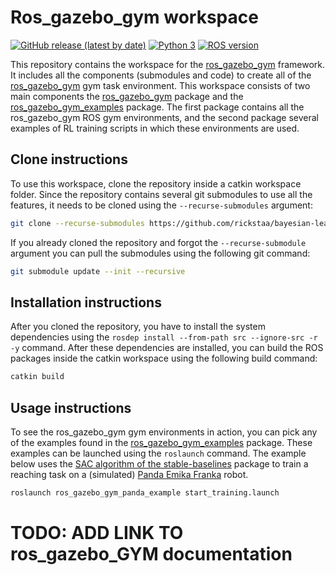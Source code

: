 # Ros\_gazebo\_gym workspace

[![GitHub release (latest by date)](https://img.shields.io/github/v/release/rickstaa/gazebo-panda-gym)](https://github.com/rickstaa/gazebo-panda-gym/releases)
[![Python 3](https://img.shields.io/badge/Python-3.8%20%7C%203.7%20%7C%203.6-green)](https://www.python.org/)
[![ROS version](https://img.shields.io/badge/ROS%20versions-Noetic-brightgreen)](https://wiki.ros.org)

This repository contains the workspace for the [ros\_gazebo\_gym](https://github.com/rickstaa/ros-gazebo-gym) framework. It
includes all the components (submodules and code) to create
all of the [ros\_gazebo\_gym](https://github.com/rickstaa/ros-gazebo-gym) gym task environment. This workspace consists of two
main components the [ros\_gazebo\_gym](https://github.com/rickstaa/ros-gazebo-gym) package and the [ros\_gazebo\_gym\_examples](https://github.com/rickstaa/ros-gazebo-gym-examples) package. The first package contains all the ros\_gazebo\_gym ROS gym environments, and the second package several examples of RL training scripts in which these environments are used.

## Clone instructions

To use this workspace, clone the repository inside a catkin workspace folder. Since the repository contains several git submodules to use all the features, it needs to be cloned using the `--recurse-submodules` argument:

```bash
git clone --recurse-submodules https://github.com/rickstaa/bayesian-learning-control.git
```

If you already cloned the repository and forgot the `--recurse-submodule` argument you
can pull the submodules using the following git command:

```bash
git submodule update --init --recursive
```

## Installation instructions

After you cloned the repository, you have to install the system dependencies using the `rosdep install --from-path src --ignore-src -r -y` command. After these dependencies are installed, you can build the ROS packages inside the catkin workspace using the following build command:

```bash
catkin build
```

## Usage instructions

To see the ros\_gazebo\_gym gym environments in action, you can pick any of the examples found in the [ros\_gazebo\_gym\_examples](https://github.com/rickstaa/ros-gazebo-gym-examples) package. These examples can be launched using the `roslaunch` command. The example below uses the [SAC algorithm of the stable-baselines](https://stable-baselines3.readthedocs.io/en/master/modules/sac.html) package to train a reaching task on a (simulated) [Panda Emika Franka](https://www.franka.de/) robot.

```bash
roslaunch ros_gazebo_gym_panda_example start_training.launch
```

# TODO: ADD LINK TO ros\_gazebo\_GYM documentation
